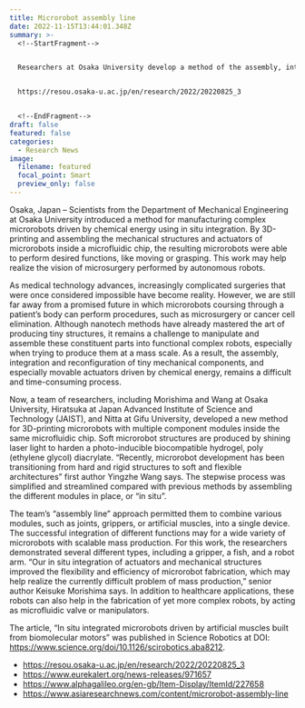 ```yaml
---
title: Microrobot assembly line
date: 2022-11-15T13:44:01.348Z
summary: >-
  <!--StartFragment-->


  Researchers at Osaka University develop a method of the assembly, integration for 3D-printing soft modular reconfigurable microrobots based on self organized biomolecular motor muscles, which may lead to advances in nanotechnology and microsurgery.


  https://resou.osaka-u.ac.jp/en/research/2022/20220825_3


  <!--EndFragment-->
draft: false
featured: false
categories:
  - Research News
image:
  filename: featured
  focal_point: Smart
  preview_only: false
---
```

<!--StartFragment-->

Osaka, Japan – Scientists from the Department of Mechanical Engineering at Osaka University introduced a method for manufacturing complex microrobots driven by chemical energy using in situ integration. By 3D-printing and assembling the mechanical structures and actuators of microrobots inside a microfluidic chip, the resulting microrobots were able to perform desired functions, like moving or grasping. This work may help realize the vision of microsurgery performed by autonomous robots.

As medical technology advances, increasingly complicated surgeries that were once considered impossible have become reality. However, we are still far away from a promised future in which microrobots coursing through a patient’s body can perform procedures, such as microsurgery or cancer cell elimination. Although nanotech methods have already mastered the art of producing tiny structures, it remains a challenge to manipulate and assemble these constituent parts into functional complex robots, especially when trying to produce them at a mass scale. As a result, the assembly, integration and reconfiguration of tiny mechanical components, and especially movable actuators driven by chemical energy, remains a difficult and time-consuming process.

Now, a team of researchers, including Morishima and Wang at Osaka University, Hiratsuka at Japan Advanced Institute of Science and Technology (JAIST), and Nitta at Gifu University, developed a new method for 3D-printing microrobots with multiple component modules inside the same microfluidic chip. Soft microrobot structures are produced by shining laser light to harden a photo-inducible biocompatible hydrogel, poly (ethylene glycol) diacrylate. “Recently, microrobot development has been transitioning from hard and rigid structures to soft and flexible architectures” first author Yingzhe Wang says. The stepwise process was simplified and streamlined compared with previous methods by assembling the different modules in place, or “in situ”.

The team’s “assembly line” approach permitted them to combine various modules, such as joints, grippers, or artificial muscles, into a single device. The successful integration of different functions may for a wide variety of microrobots with scalable mass production. For this work, the researchers demonstrated several different types, including a gripper, a fish, and a robot arm. “Our in situ integration of actuators and mechanical structures improved the flexibility and efficiency of microrobot fabrication, which may help realize the currently difficult problem of mass production,” senior author Keisuke Morishima says. In addition to healthcare applications, these robots can also help in the fabrication of yet more complex robots, by acting as microfluidic valve or manipulators.

The article, “In situ integrated microrobots driven by artificial muscles built from biomolecular motors” was published in Science Robotics at DOI: https://www.science.org/doi/10.1126/scirobotics.aba8212.

* https://resou.osaka-u.ac.jp/en/research/2022/20220825_3
* https://www.eurekalert.org/news-releases/971657
* https://www.alphagalileo.org/en-gb/Item-Display/ItemId/227658
* https://www.asiaresearchnews.com/content/microrobot-assembly-line

<!--EndFragment-->